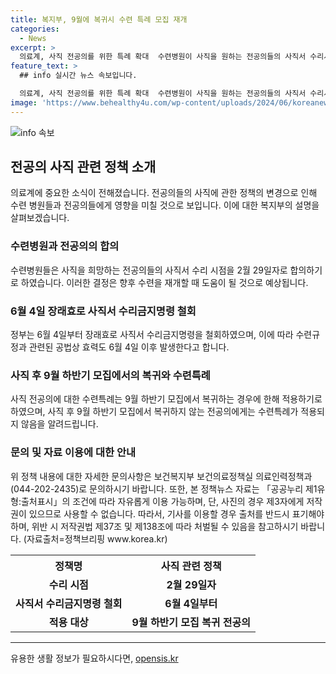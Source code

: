 ```yaml
---
title: 복지부, 9월에 복귀시 수련 특례 모집 재개
categories:
  - News
excerpt: >
  의료계, 사직 전공의를 위한 특례 확대  수련병원이 사직을 원하는 전공의들의 사직서 수리시점을 2월 29일로 합의했다. 정부는 6월 4일부터 장래효로 사직서 수리금지명령을 철회하여, 사직의 효력은 6월 4일부터 발생한다고 밝혔다. 이에 따라 사직 후 1년 재지원 제한 완화 등 수련특례가 적용되는데, 9월 하반기 모집에서 복귀하지 않는 전공의에게는 적용되지 않는다. 의료계는 이를 효율적인 수련을 위한 조치로 평가하고 있다. (자료출처=정책브리핑 www.korea.kr)
feature_text: >
  ## info 실시간 뉴스 속보입니다.

  의료계, 사직 전공의를 위한 특례 확대  수련병원이 사직을 원하는 전공의들의 사직서 수리시점을 2월 29일로 합의했다. 정부는 6월 4일부터 장래효로 사직서 수리금지명령을 철회하여, 사직의 효력은 6월 4일부터 발생한다고 밝혔다. 이에 따라 사직 후 1년 재지원 제한 완화 등 수련특례가 적용되는데, 9월 하반기 모집에서 복귀하지 않는 전공의에게는 적용되지 않는다. 의료계는 이를 효율적인 수련을 위한 조치로 평가하고 있다. (자료출처=정책브리핑 www.korea.kr)
image: 'https://www.behealthy4u.com/wp-content/uploads/2024/06/koreanews.jpg'
---
```


<p><img src="https://www.behealthy4u.com/wp-content/uploads/2024/06/koreanews.jpg" alt="info 속보" /></p>

<h2 data-ke-size="size26">전공의 사직 관련 정책 소개</h2>

<p data-ke-size="size16">의료계에 중요한 소식이 전해졌습니다. 전공의들의 사직에 관한 정책의 변경으로 인해 수련 병원들과 전공의들에게 영향을 미칠 것으로 보입니다. 이에 대한 복지부의 설명을 살펴보겠습니다.</p>

<h3>수련병원과 전공의의 합의</h3>

<p data-ke-size="size16">수련병원들은 사직을 희망하는 전공의들의 사직서 수리 시점을 2월 29일자로 합의하기로 하였습니다. 이러한 결정은 향후 수련을 재개할 때 도움이 될 것으로 예상됩니다.</p>

<h3>6월 4일 장래효로 사직서 수리금지명령 철회</h3>

<p data-ke-size="size16">정부는 6월 4일부터 장래효로 사직서 수리금지명령을 철회하였으며, 이에 따라 수련규정과 관련된 공법상 효력도 6월 4일 이후 발생한다고 합니다.</p>

<h3>사직 후 9월 하반기 모집에서의 복귀와 수련특례</h3>

<p data-ke-size="size16">사직 전공의에 대한 수련특례는 9월 하반기 모집에서 복귀하는 경우에 한해 적용하기로 하였으며, 사직 후 9월 하반기 모집에서 복귀하지 않는 전공의에게는 수련특례가 적용되지 않음을 알려드립니다.</p>

<h3>문의 및 자료 이용에 대한 안내</h3>

<p data-ke-size="size16">위 정책 내용에 대한 자세한 문의사항은 보건복지부 보건의료정책실 의료인력정책과(044-202-2435)로 문의하시기 바랍니다. 또한, 본 정책뉴스 자료는 「공공누리 제1유형:출처표시」의 조건에 따라 자유롭게 이용 가능하며, 단, 사진의 경우 제3자에게 저작권이 있으므로 사용할 수 없습니다. 따라서, 기사를 이용할 경우 출처를 반드시 표기해야 하며, 위반 시 저작권법 제37조 및 제138조에 따라 처벌될 수 있음을 참고하시기 바랍니다. (자료출처=정책브리핑 www.korea.kr)</p>

<table>
  <tr>
    <th>정책명</th>
    <th>사직 관련 정책</th>
  </tr>
  <tr>
    <td style="text-align: center; height: 17px;"><b>수리 시점</b></td>
    <td style="text-align: center; height: 17px;"><b>2월 29일자</b></td>
  </tr>
  <tr>
    <td style="text-align: center; height: 17px;"><b>사직서 수리금지명령 철회</b></td>
    <td style="text-align: center; height: 17px;"><b>6월 4일부터</b></td>
  </tr>
  <tr>
    <td style="text-align: center; height: 17px;"><b>적용 대상</b></td>
    <td style="text-align: center; height: 17px;"><b>9월 하반기 모집 복귀 전공의</b></td>
  </tr>
</table>

<hr>
유용한 생활 정보가 필요하시다면, <a href="https://opensis.kr" rel="dofollow">opensis.kr</a>


